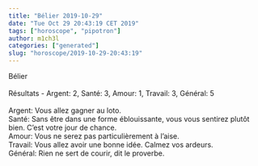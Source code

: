 ```yaml
---
title: "Bélier 2019-10-29"
date: "Tue Oct 29 20:43:19 CET 2019"
tags: ["horoscope", "pipotron"]
author: m1ch3l
categories: ["generated"]
slug: "horoscope/2019-10-29-20:43:19"
---
```


Bélier<br>
<br>
Résultats - Argent: 2, Santé: 3, Amour: 1, Travail: 3, Général: 5<br>
<br>
Argent:  Vous allez gagner au loto. <br>
Santé:   Sans être dans une forme éblouissante, vous vous sentirez plutôt bien. C’est votre jour de chance.<br>
Amour:   Vous ne serez pas particulièrement à l’aise. <br>
Travail: Vous allez avoir une bonne idée. Calmez vos ardeurs.<br>
Général: Rien ne sert de courir, dit le proverbe.<br>
